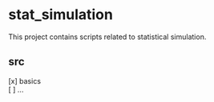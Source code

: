 # stat_simulation  

This project contains scripts related to statistical simulation.  

## src  
[x] basics  
[ ] ... 
